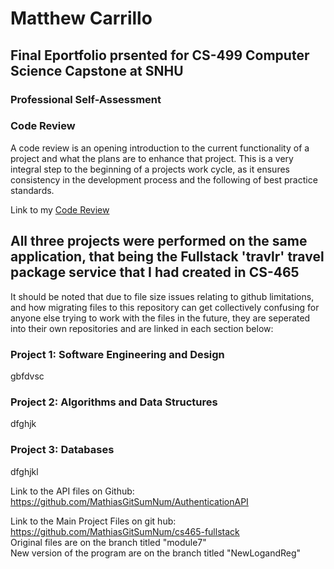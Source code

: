 # Matthew Carrillo
## Final Eportfolio prsented for CS-499 Computer Science Capstone at SNHU

### Professional Self-Assessment



### Code Review

A code review is an opening introduction to the current functionality of a project and what the plans are to enhance that project. This is a very integral step to the beginning of a projects work cycle, as it ensures consistency in the development process and the following of best practice standards.

Link to my [Code Review](https://youtu.be/w-tnkFqq3z8)

## All three projects were performed on the same application, that being the Fullstack 'travlr' travel package service that I had created in CS-465

It should be noted that due to file size issues relating to github limitations, and how migrating files to this repository can get collectively confusing for anyone else trying to work with the files in the future, they are seperated into their own repositories and are linked in each section below:

### Project 1: Software Engineering and Design

gbfdvsc

### Project 2: Algorithms and Data Structures

dfghjk

### Project 3: Databases

dfghjkl

Link to the API files on Github:
https://github.com/MathiasGitSumNum/AuthenticationAPI

Link to the Main Project Files on git hub:
https://github.com/MathiasGitSumNum/cs465-fullstack <br/>
Original files are on the branch titled "module7" <br/>
New version of the program are on the branch titled "NewLogandReg"


